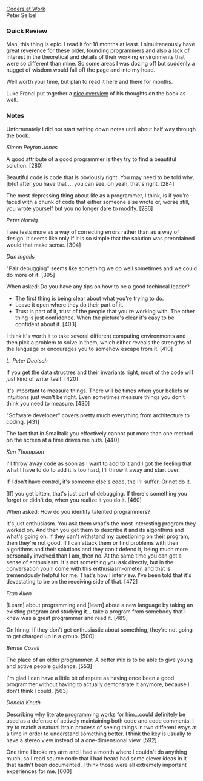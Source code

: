 [Coders at Work](http://www.amazon.com/Coders-Work-Reflections-Craft-Programming/dp/1430219483/)  
Peter Seibel

### Quick Review

Man, this thing is epic. I read it for 18 months at least. I simultaneously have great reverence for these older, founding programmers and also a lack of interest in the theoretical and details of their working environments that were so different than mine. So some areas I was dozing off but suddenly a nugget of wisdom would fall off the page and into my head.

Well worth your time, but plan to read it here and there for months.

Luke Francl put together a [nice overview](http://www.recursion.org/2013/1/6/insights-from-coders-at-work) of his thoughts on the book as well.

### Notes

Unfortunately I did not start writing down notes until about half way through the book.

_Simon Peyton Jones_

A good attribute of a good programmer is they try to find a beautiful solution. [280]

Beautiful code is code that is obviously right. You may need to be told why, [b]ut after you have that ... you can see, oh yeah, that's right. [284]

The most depressing thing about life as a programmer, I think, is if you're faced with a chunk of code that either someone else wrote or, worse still, you wrote yourself but you no longer dare to modify. [286]

_Peter Norvig_

I see tests more as a way of correcting errors rather than as a way of design. It seems like only if it is so simple that the solution was preordained would that make sense. [304]

_Dan Ingalls_

"Pair debugging" seems like something we do well sometimes and we could do more of it. [395]

When asked: Do you have any tips on how to be a good techincal leader?

* The first thing is being clear about what you're trying to do.
* Leave it open where they do their part of it.
* Trust is part of it, trust of the people that you're working with. The other thing is just confidence. When the picture's clear it's easy to be confident about it. [403]

I think it's worth it to take several different computing environments and then pick a problem to solve in them, which either reveals the strengths of the language or encourages you to somehow escape from it. [410]

_L. Peter Deutsch_

If you get the data structres and their invariants right, most of the code will just kind of write itself. [420]

It's important to measure things. There will be times when your beliefs or intuitions just won't be right. Even sometimes measure things you don't think you need to measure. [430]

"Software developer" covers pretty much everything from architecture to coding. [431]

The fact that in Smalltalk you effectively cannot put more than one method on the screen at a time drives me nuts. [440]

_Ken Thompson_

I'll throw away code as soon as I want to add to it and I got the feeling that what I have to do to add it is too hard, I'll throw it away and start over.

If I don't have control, it's someone else's code, the I'll suffer. Or not do it.

[If] you get bitten, that's just part of debugging. If there's something you forget or didn't do, when you realize it you do it. [460]

When asked: How do you identify talented programmers?

It's just enthusiasm. You ask them what's the most interesting program they worked on. And then you get them to describe it and its algorithms and what's going on. If they can't withstand my questioning on their program, then they're not good. If I can attack them or find problems with their algorithms and their solutions and they can't defend it, being much more personally involved than I am, then no. At the same time you can get a sense of enthusiasm. It's not something you ask directly, but in the conversation you'll come with this enthusiasm-ometer, and that is tremendously helpful for me. That's how I interview. I've been told that it's devastating to be on the receiving side of that. [472]

_Fran Allen_

[Learn] about programming and [learn] about a new language by taking an existing program and studying it... take a program from somebody that I knew was a great programmer and read it. [489]

On hiring: If they don't get enthusiastic about something, they're not going to get charged up in a group. [500]

_Bernie Cosell_

The place of an older programmer: A better mix is to be able to give young and active people guidance. [553]

I'm glad I can have a little bit of repute as having once been a good programmer without having to actually demonsrate it anymore, because I don't think I could. [563]

_Donald Knuth_

Describing why [literate programming](http://en.wikipedia.org/wiki/Literate_programming) works for him...could definitely be used as a defense of actively maintaining both code and code comments: I try to match a natural brain process of seeing things in two different ways at a time in order to understand something better. I think the key is usually to have a stereo view instead of a one-dimensional view. [592]

One time I broke my arm and I had a month where I couldn't do anything much, so I read source code that I had heard had some clever ideas in it that hadn't been documented. I think those were all extremely important experiences for me. [600]